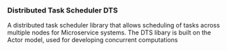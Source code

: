 ### Distributed Task Scheduler DTS

A distributed task scheduler library that allows scheduling of tasks across multiple nodes for Microservice systems. The DTS libary is built on the Actor model, used for developing concurrent computations
